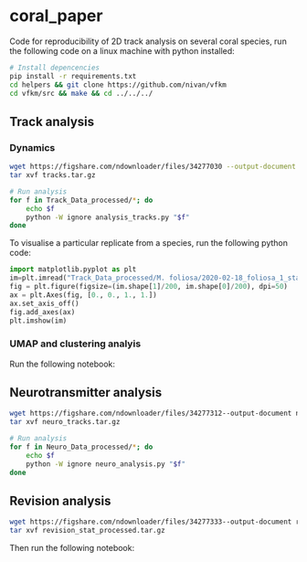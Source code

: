 # coral_paper

Code for reproducibility of 2D track analysis on several coral species, run the following code on a linux machine with python installed:

```bash
# Install depencencies
pip install -r requirements.txt
cd helpers && git clone https://github.com/nivan/vfkm
cd vfkm/src && make && cd ../../../
```

## Track analysis

### Dynamics

```bash
wget https://figshare.com/ndownloader/files/34277030 --output-document tracks.tar.gz
tar xvf tracks.tar.gz

# Run analysis
for f in Track_Data_processed/*; do
    echo $f
    python -W ignore analysis_tracks.py "$f"
done
```

To visualise a particular replicate from a species, run the following python code:

```python
import matplotlib.pyplot as plt
im=plt.imread("Track_Data_processed/M. foliosa/2020-02-18_foliosa_1_stats/REPORT.png")
fig = plt.figure(figsize=(im.shape[1]/200, im.shape[0]/200), dpi=50)
ax = plt.Axes(fig, [0., 0., 1., 1.])
ax.set_axis_off()
fig.add_axes(ax)
plt.imshow(im)
```

### UMAP and clustering analyis

Run the following notebook:

## Neurotransmitter analysis

```bash
wget https://figshare.com/ndownloader/files/34277312--output-document neuro_tracks.tar.gz
tar xvf neuro_tracks.tar.gz

# Run analysis
for f in Neuro_Data_processed/*; do
    echo $f
    python -W ignore neuro_analysis.py "$f"
done
```

## Revision analysis

```bash
wget https://figshare.com/ndownloader/files/34277333--output-document revision_stat_processed.tar.gz
tar xvf revision_stat_processed.tar.gz
```

Then run the following notebook:
